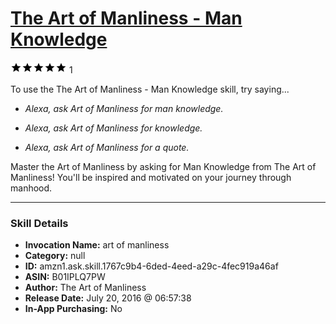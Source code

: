 # [The Art of Manliness - Man Knowledge](http://alexa.amazon.com/#skills/amzn1.ask.skill.1767c9b4-6ded-4eed-a29c-4fec919a46af)
![5 stars](../../images/ic_star_black_18dp_1x.png)![5 stars](../../images/ic_star_black_18dp_1x.png)![5 stars](../../images/ic_star_black_18dp_1x.png)![5 stars](../../images/ic_star_black_18dp_1x.png)![5 stars](../../images/ic_star_black_18dp_1x.png) 1

To use the The Art of Manliness - Man Knowledge skill, try saying...

* *Alexa, ask Art of Manliness for man knowledge.*

* *Alexa, ask Art of Manliness for knowledge.*

* *Alexa, ask Art of Manliness for a quote.*

Master the Art of Manliness by asking for Man Knowledge from The Art of Manliness! You'll be inspired and motivated on your journey through manhood.

***

### Skill Details

* **Invocation Name:** art of manliness
* **Category:** null
* **ID:** amzn1.ask.skill.1767c9b4-6ded-4eed-a29c-4fec919a46af
* **ASIN:** B01IPLQ7PW
* **Author:** The Art of Manliness
* **Release Date:** July 20, 2016 @ 06:57:38
* **In-App Purchasing:** No
